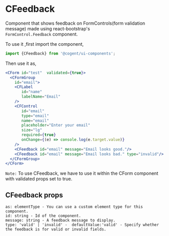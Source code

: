 # CFeedback

Component that shows feedback on FormControls(form validation message) made using react-bootstrap's \
`FormControl.Feedback` component.

To use it ,first import the component,

```jsx harmony
import {CFeedback} from '@cogent/ui-components';
```
Then use it as, 

```jsx harmony
<CForm id="test"  validated={true}>
  <CFormGroup
    id="email">
    <CFLabel
       id="name"
       labelName="Email"
    />
    <CFControl
       id="email"
       type="email"
       name="email"
       placeholder="Enter your email"
       size="lg"
       required={true}
       onChange={(e) => console.log(e.target.value)}
    />
    <CFeedback id="email" message="Email looks good."/>
    <CFeedback id="email" message="Email looks bad." type="invalid"/>
  </CFormGroup>
</CForm>
```
``Note:`` To use CFeedback, we have to use it within the CForm component with validated props set to true.
## CFeedback props

```text
as: elementType - You can use a custom element type for this component.
id: string - Id of the component.
message: string - A feedback message to display.
type: 'valid' | 'invalid' -  defaultValue:'valid' - Specify whether the feedback is for valid or invalid fields.                                                  
```